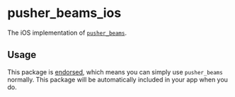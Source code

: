 # pusher\_beams\_ios

The iOS implementation of [`pusher_beams`][1].

## Usage

This package is [endorsed][2], which means you can simply use `pusher_beams`
normally. This package will be automatically included in your app when you do.

[1]: https://pub.dev/packages/pusher_beams
[2]: https://flutter.dev/docs/development/packages-and-plugins/developing-packages#endorsed-federated-plugin

